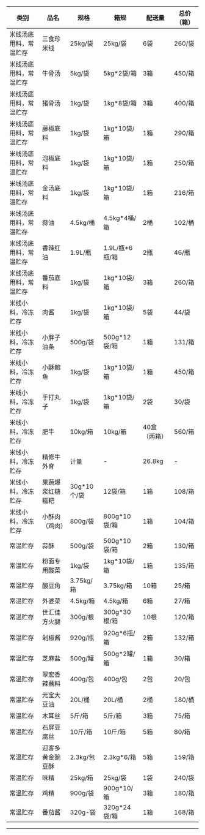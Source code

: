 | 类别                     | 品名                   | 规格             | 箱规                 | 配送量       | 总价（箱） |
|--------------------------|------------------------|------------------|----------------------|--------------|------------|
| 米线汤底用料，常温贮存   | 三食珍米线            | 25kg/袋          | 25kg/袋              | 6袋          | 260/袋     |
| 米线汤底用料，常温贮存   | 牛骨汤                 | 5kg/袋           | 5kg*2袋/箱           | 3箱          | 450/箱     |
| 米线汤底用料，常温贮存   | 猪骨汤                 | 1kg/袋           | 1kg*8袋/箱           | 3箱          | 400/箱     |
| 米线汤底用料，常温贮存   | 藤椒底料               | 1kg/袋           | 1kg*10袋/箱          | 1箱          | 290/箱     |
| 米线汤底用料，常温贮存   | 泡椒底料               | 1kg/袋           | 1kg*10袋/箱          | 1箱          | 250/箱     |
| 米线汤底用料，常温贮存   | 金汤底料               | 1kg/袋           | 1kg*10袋/箱          | 1箱          | 216/箱     |
| 米线汤底用料，常温贮存   | 蒜油                   | 4.5kg/桶         | 4.5kg*4桶/箱         | 2桶          | 102/桶     |
| 米线汤底用料，常温贮存   | 香辣红油               | 1.9L/瓶          | 1.9L/瓶*6瓶/箱       | 2瓶          | 46/瓶      |
| 米线汤底用料，常温贮存   | 番茄底料               | 1kg/袋           | 1kg*10袋/箱          | 3箱          | 260/箱     |
| 米线小料，冷冻贮存       | 肉酱                   | 1kg/袋           | 1kg*10袋/箱          | 5袋          | 44/袋      |
| 米线小料，冷冻贮存       | 小胖子油条             | 500g/袋          | 500g*12袋/箱         | 1箱          | 131/箱     |
| 米线小料，冷冻贮存       | 小酥鲍鱼               | 1kg/袋           | 1kg*10袋/箱          | 1箱          | 450/箱     |
| 米线小料，冷冻贮存       | 手打丸子               | 1kg/袋           | 1kg*10袋/箱          | 2袋          | 30/袋      |
| 米线小料，冷冻贮存       | 肥牛                   | 10kg/箱          | 10kg/箱              | 40盒（两箱） | 560/箱     |
| 米线小料，冷冻贮存       | 精修牛外脊             | 计量             | -                    | 26.8kg       | -          |
| 米线小料，冷冻贮存       | 果蔬爆浆红糖糍粑       | 30g*10个/袋      | 12袋/箱              | 1箱          | 108/箱     |
| 米线小料，冷冻贮存       | 小酥肉（鸡肉）         | 800g/袋          | 800g*10袋/箱         | 1箱          | 104/箱     |
| 常温贮存                 | 蒜酥                   | 500g/袋          | 500g*10袋/箱         | 2箱          | 130/箱     |
| 常温贮存                 | 粉面专用酸菜           | 1kg/袋           | 1kg*10袋/箱          | 1箱          | 135/箱     |
| 常温贮存                 | 酸豆角                 | 3.75kg/箱        | 3.75kg/箱            | 10箱         | 25/箱      |
| 常温贮存                 | 外婆菜                 | 4.5kg/箱         | 4.5kg/箱             | 6箱          | 27/箱      |
| 常温贮存                 | 世汇佳方火腿           | 300g/根          | 300g*30根/箱         | 10根         | 120/箱     |
| 常温贮存                 | 剁椒酱                 | 920g/瓶          | 920g*6瓶/箱          | 2箱          | 132/箱     |
| 常温贮存                 | 芝麻盐                 | 500g/罐          | 500g*2罐/箱          | 1箱          | 30/箱      |
| 常温贮存                 | 翠宏香辣蘸料           | 400g/包          | 400g/包              | 2包          | 20/包      |
| 常温贮存                 | 元宝大豆油             | 20L/桶           | 20L/桶               | 2桶          | 180/桶     |
| 常温贮存                 | 木耳丝                 | 5斤/箱           | 5斤/箱               | 3箱          | 75/箱      |
| 常温贮存                 | 石屏豆腐丝             | 10斤/箱          | 10斤/箱              | 5箱          | 80/箱      |
| 常温贮存                 | 迎客多黄金豌豆酥       | 2.3kg/包         | 2.3kg*6/箱           | 5箱          | 159/箱     |
| 常温贮存                 | 味精                   | 25kg/箱          | 25kg/袋              | 1袋          | 240/袋     |
| 常温贮存                 | 鸡精                   | 900g/袋          | 900g*10/箱           | 3箱          | 180/箱     |
| 常温贮存                 | 番茄酱                 | 320g-袋          | 320g*24袋/箱         | 1箱          | 168/箱     |

---